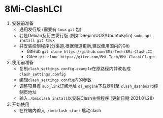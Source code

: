 # 8Mi-ClashLCI

1. 安装前准备
	- 通用发行版 (需要有 `tmux` `git` 包)
	- 若是Debian及衍生发行版 (例如Deepin/UOS/UbuntuKylin)
`sudo apt install git tmux`
	- 并安装控制程序(分渠道,根据频道更新,建议使用国内的Git)
		- GitHub `git clone https://github.com/8Mi-Tech/8Mi-ClashLCI`
		- Gitee `git clone https://gitee.com/BMi-Tech/BMi-ClashLCI.git`
2. 使用前准备
	- 复制`clash_settings.config.example`在原路径内并改名成`clash_settings.config`
	- 编辑`clash_settings.config`内的参数
	- 调整项目有 `sub_link`订阅地址 `dl_engine`下载器引擎 `clash_dashboard`控制页地址
	- 输入`./bmiclash install`以安装Clash主控程序 (更新日期:2021.01.28)
3. 开始使用
	- 在终端内输入`./bmiclash start` 启动clash
